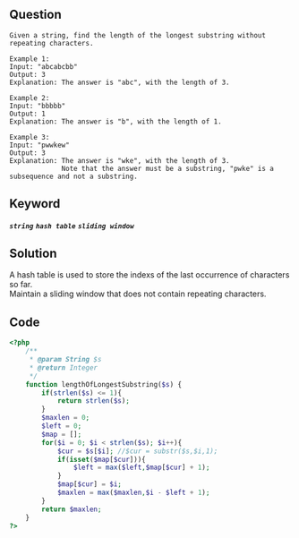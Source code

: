## Question
```
Given a string, find the length of the longest substring without repeating characters.

Example 1:
Input: "abcabcbb"
Output: 3 
Explanation: The answer is "abc", with the length of 3. 

Example 2:
Input: "bbbbb"
Output: 1
Explanation: The answer is "b", with the length of 1.

Example 3:
Input: "pwwkew"
Output: 3
Explanation: The answer is "wke", with the length of 3. 
             Note that the answer must be a substring, "pwke" is a subsequence and not a substring.
```

## Keyword
***`string`***  ***`hash table`***  ***`sliding window`***

## Solution
A hash table is used to store the indexs of the last occurrence of characters so far.  
Maintain a sliding window that does not contain repeating characters.

## Code
```php
<?php
    /**
     * @param String $s
     * @return Integer
     */
    function lengthOfLongestSubstring($s) {
        if(strlen($s) <= 1){
            return strlen($s);
        }
        $maxlen = 0;
        $left = 0;
        $map = [];
        for($i = 0; $i < strlen($s); $i++){
            $cur = $s[$i]; //$cur = substr($s,$i,1);
            if(isset($map[$cur])){
                $left = max($left,$map[$cur] + 1);
            }
            $map[$cur] = $i;
            $maxlen = max($maxlen,$i - $left + 1);
        }
        return $maxlen;
    }
?>
```
